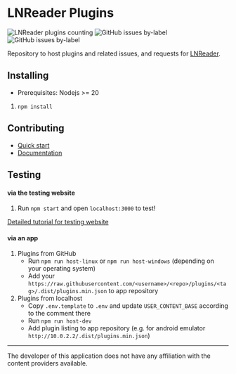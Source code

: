 # LNReader Plugins

<p>
<img alt="LNReader plugins counting" src="https://raw.githubusercontent.com/LNReader/lnreader-plugins/plugins/v3.0.0/total.svg">
<img alt="GitHub issues by-label"  src="https://img.shields.io/github/issues/lnreader/lnreader-plugins/Source%20Request?color=success&label=source%20requests">
<img  alt="GitHub issues by-label"  src="https://img.shields.io/github/issues/lnreader/lnreader-plugins/Bug?color=red&label=bugs">
</p>

Repository to host plugins and related issues, and requests for
[LNReader](https://github.com/LNReader/lnreader).

## Installing

- Prerequisites: Nodejs >= 20

1. `npm install`

## Contributing

- [Quick start](docsuickstart.md)
- [Documentation](docsocs.md)

## Testing

#### via the testing website

1. Run `npm start` and open `localhost:3000` to test!

[Detailed tutorial for testing website](docsebsite-tutorial.md)

#### via an app

1. Plugins from GitHub
    * Run `npm run host-linux` or `npm run host-windows` (depending on your operating system)
    * Add your `https://raw.githubusercontent.com/<username>/<repo>/plugins/<tag>/.dist/plugins.min.json` to app repository
2. Plugins from localhost
    * Copy `.env.template` to `.env` and update `USER_CONTENT_BASE` according to the comment there
    * Run `npm run host-dev`
    * Add plugin listing to app repository (e.g. for android emulator `http://10.0.2.2/.dist/plugins.min.json`)

---

The developer of this application does not have any affiliation with the content providers available.
